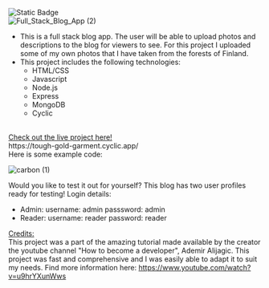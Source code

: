 ![Static Badge](https://img.shields.io/badge/full-Stack-App) <br>
![Full_Stack_Blog_App (2)](https://github.com/Amber-Lea-P/blogApp_crud/assets/112793091/d16c5dac-2be8-463c-aaf5-835d3b6f6aa2)
<br>
* This is a full stack blog app. The user will be able to upload photos and descriptions to the blog for viewers to see. For this project I uploaded some of my own photos that I have taken from the forests of Finland.
* This project includes the following technologies:
  * HTML/CSS
  * Javascript
  * Node.js
  * Express
  * MongoDB
  * Cyclic
<br>
<ins>Check out the live project here!</ins>
<br>
 https://tough-gold-garment.cyclic.app/<br>
Here is some example code: 

![carbon (1)](https://github.com/Amber-Lea-P/blogApp_crud/assets/112793091/93789f5c-3ac8-4cb8-976c-cd2b900bbb89)

Would you like to test it out for yourself?
This blog has two user profiles ready for testing!
Login details:
* Admin: username: admin passsword: admin
* Reader: username: reader password: reader

<ins>Credits:</ins><br>
This project was a part of the amazing tutorial made available by the creator the youtube channel "How to become a developer", Ademir Alijagic. This project was fast and comprehensive and I was easily able to adapt it to suit my needs. Find more information here: https://www.youtube.com/watch?v=u9hrYXunWws
